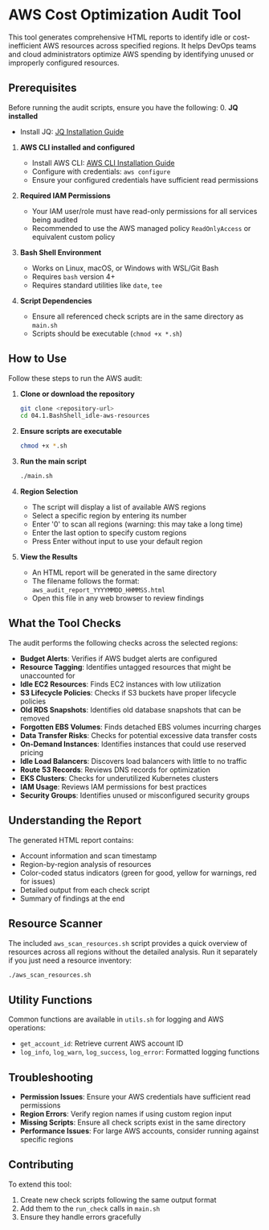 # AWS Cost Optimization Audit Tool

This tool generates comprehensive HTML reports to identify idle or cost-inefficient AWS resources across specified regions. It helps DevOps teams and cloud administrators optimize AWS spending by identifying unused or improperly configured resources.

## Prerequisites

Before running the audit scripts, ensure you have the following:
0. **JQ installed**
   - Install JQ: [JQ Installation Guide](https://jqlang.org/download/)
   
1. **AWS CLI installed and configured**
   - Install AWS CLI: [AWS CLI Installation Guide](https://docs.aws.amazon.com/cli/latest/userguide/getting-started-install.html)
   - Configure with credentials: `aws configure`
   - Ensure your configured credentials have sufficient read permissions

2. **Required IAM Permissions**
   - Your IAM user/role must have read-only permissions for all services being audited
   - Recommended to use the AWS managed policy `ReadOnlyAccess` or equivalent custom policy

3. **Bash Shell Environment**
   - Works on Linux, macOS, or Windows with WSL/Git Bash
   - Requires `bash` version 4+
   - Requires standard utilities like `date`, `tee`

4. **Script Dependencies**
   - Ensure all referenced check scripts are in the same directory as `main.sh`
   - Scripts should be executable (`chmod +x *.sh`)

## How to Use

Follow these steps to run the AWS audit:

1. **Clone or download the repository**
   ```bash
   git clone <repository-url>
   cd 04.1.BashShell_idle-aws-resources
   ```

2. **Ensure scripts are executable**
   ```bash
   chmod +x *.sh
   ```

3. **Run the main script**
   ```bash
   ./main.sh
   ```

4. **Region Selection**
   - The script will display a list of available AWS regions
   - Select a specific region by entering its number
   - Enter '0' to scan all regions (warning: this may take a long time)
   - Enter the last option to specify custom regions
   - Press Enter without input to use your default region

5. **View the Results**
   - An HTML report will be generated in the same directory
   - The filename follows the format: `aws_audit_report_YYYYMMDD_HHMMSS.html`
   - Open this file in any web browser to review findings

## What the Tool Checks

The audit performs the following checks across the selected regions:

- **Budget Alerts**: Verifies if AWS budget alerts are configured
- **Resource Tagging**: Identifies untagged resources that might be unaccounted for
- **Idle EC2 Resources**: Finds EC2 instances with low utilization
- **S3 Lifecycle Policies**: Checks if S3 buckets have proper lifecycle policies
- **Old RDS Snapshots**: Identifies old database snapshots that can be removed
- **Forgotten EBS Volumes**: Finds detached EBS volumes incurring charges
- **Data Transfer Risks**: Checks for potential excessive data transfer costs
- **On-Demand Instances**: Identifies instances that could use reserved pricing
- **Idle Load Balancers**: Discovers load balancers with little to no traffic
- **Route 53 Records**: Reviews DNS records for optimization
- **EKS Clusters**: Checks for underutilized Kubernetes clusters
- **IAM Usage**: Reviews IAM permissions for best practices
- **Security Groups**: Identifies unused or misconfigured security groups

## Understanding the Report

The generated HTML report contains:

- Account information and scan timestamp
- Region-by-region analysis of resources
- Color-coded status indicators (green for good, yellow for warnings, red for issues)
- Detailed output from each check script
- Summary of findings at the end

## Resource Scanner

The included `aws_scan_resources.sh` script provides a quick overview of resources across all regions without the detailed analysis. Run it separately if you just need a resource inventory:

```bash
./aws_scan_resources.sh
```

## Utility Functions

Common functions are available in `utils.sh` for logging and AWS operations:

- `get_account_id`: Retrieve current AWS account ID
- `log_info`, `log_warn`, `log_success`, `log_error`: Formatted logging functions

## Troubleshooting

- **Permission Issues**: Ensure your AWS credentials have sufficient read permissions
- **Region Errors**: Verify region names if using custom region input
- **Missing Scripts**: Ensure all check scripts exist in the same directory
- **Performance Issues**: For large AWS accounts, consider running against specific regions

## Contributing

To extend this tool:

1. Create new check scripts following the same output format
2. Add them to the `run_check` calls in `main.sh`
3. Ensure they handle errors gracefully
